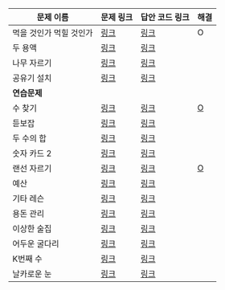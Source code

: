 |문제 이름|문제 링크|답안 코드 링크|해결|
|---|---|---|---|
|먹을 것인가 먹힐 것인가|[링크](http://boj.kr/7795)|[링크](https://github.com/rhs0266/FastCampus/tree/main/%EA%B0%95%EC%9D%98%20%EC%9E%90%EB%A3%8C/02-%EC%95%8C%EA%B3%A0%EB%A6%AC%EC%A6%98/05~06-이분%20탐색/문제별%20코드/7795-먹을%20것인가%20먹힐%20것인가)|O|
|두 용액|[링크](http://boj.kr/2470)|[링크](https://github.com/rhs0266/FastCampus/tree/main/%EA%B0%95%EC%9D%98%20%EC%9E%90%EB%A3%8C/02-%EC%95%8C%EA%B3%A0%EB%A6%AC%EC%A6%98/05~06-이분%20탐색/문제별%20코드/2470-두%20용액)||
|나무 자르기|[링크](http://boj.kr/2805)|[링크](https://github.com/rhs0266/FastCampus/tree/main/%EA%B0%95%EC%9D%98%20%EC%9E%90%EB%A3%8C/02-%EC%95%8C%EA%B3%A0%EB%A6%AC%EC%A6%98/05~06-이분%20탐색/문제별%20코드/2805-나무%20자르기)||
|공유기 설치|[링크](http://boj.kr/2110)|[링크](https://github.com/rhs0266/FastCampus/tree/main/%EA%B0%95%EC%9D%98%20%EC%9E%90%EB%A3%8C/02-%EC%95%8C%EA%B3%A0%EB%A6%AC%EC%A6%98/05~06-이분%20탐색/문제별%20코드/2110-공유기%20설치)||
|**연습문제**||||
|수 찾기|[링크](http://boj.kr/1920)|[링크](https://github.com/rhs0266/FastCampus/tree/main/%EA%B0%95%EC%9D%98%20%EC%9E%90%EB%A3%8C/02-%EC%95%8C%EA%B3%A0%EB%A6%AC%EC%A6%98/05~06-이분%20탐색/문제별%20코드/1920-수%20찾기)|[O](https://github.com/DongwookKim0823/Algorithm/blob/master/Baekjoon%20Online%20Judge/1920.py)|
|듣보잡|[링크](http://boj.kr/1764)|[링크](https://github.com/rhs0266/FastCampus/tree/main/%EA%B0%95%EC%9D%98%20%EC%9E%90%EB%A3%8C/02-%EC%95%8C%EA%B3%A0%EB%A6%AC%EC%A6%98/05~06-이분%20탐색/문제별%20코드/1764-듣보잡)||
|두 수의 합|[링크](http://boj.kr/3273)|[링크](https://github.com/rhs0266/FastCampus/tree/main/%EA%B0%95%EC%9D%98%20%EC%9E%90%EB%A3%8C/02-%EC%95%8C%EA%B3%A0%EB%A6%AC%EC%A6%98/05~06-이분%20탐색/문제별%20코드/3273-두%20수의%20합)||
|숫자 카드 2|[링크](http://boj.kr/10816)|[링크](https://github.com/rhs0266/FastCampus/tree/main/%EA%B0%95%EC%9D%98%20%EC%9E%90%EB%A3%8C/02-%EC%95%8C%EA%B3%A0%EB%A6%AC%EC%A6%98/05~06-이분%20탐색/문제별%20코드/10816-숫자%20카드%202)||
|랜선 자르기|[링크](http://boj.kr/1654)|[링크](https://github.com/rhs0266/FastCampus/tree/main/%EA%B0%95%EC%9D%98%20%EC%9E%90%EB%A3%8C/02-%EC%95%8C%EA%B3%A0%EB%A6%AC%EC%A6%98/05~06-이분%20탐색/문제별%20코드/1654-랜선%20자르기)|[O](https://github.com/DongwookKim0823/Algorithm/blob/master/Baekjoon%20Online%20Judge/1654.py)|
|예산|[링크](http://boj.kr/2512)|[링크](https://github.com/rhs0266/FastCampus/tree/main/%EA%B0%95%EC%9D%98%20%EC%9E%90%EB%A3%8C/02-%EC%95%8C%EA%B3%A0%EB%A6%AC%EC%A6%98/05~06-이분%20탐색/문제별%20코드/2512-예산)||
|기타 레슨|[링크](http://boj.kr/2343)|[링크](https://github.com/rhs0266/FastCampus/tree/main/%EA%B0%95%EC%9D%98%20%EC%9E%90%EB%A3%8C/02-%EC%95%8C%EA%B3%A0%EB%A6%AC%EC%A6%98/05~06-이분%20탐색/문제별%20코드/2343-기타%20레슨)||
|용돈 관리|[링크](http://boj.kr/6236)|[링크](https://github.com/rhs0266/FastCampus/tree/main/%EA%B0%95%EC%9D%98%20%EC%9E%90%EB%A3%8C/02-%EC%95%8C%EA%B3%A0%EB%A6%AC%EC%A6%98/05~06-이분%20탐색/문제별%20코드/6236-용돈%20관리)||
|이상한 술집|[링크](http://boj.kr/13702)|[링크](https://github.com/rhs0266/FastCampus/tree/main/%EA%B0%95%EC%9D%98%20%EC%9E%90%EB%A3%8C/02-%EC%95%8C%EA%B3%A0%EB%A6%AC%EC%A6%98/05~06-이분%20탐색/문제별%20코드/13702-이상한%20술집)||
|어두운 굴다리|[링크](http://boj.kr/17266)|[링크](https://github.com/rhs0266/FastCampus/tree/main/%EA%B0%95%EC%9D%98%20%EC%9E%90%EB%A3%8C/02-%EC%95%8C%EA%B3%A0%EB%A6%AC%EC%A6%98/05~06-이분%20탐색/문제별%20코드/17266-어두운%20굴다리)||
|K번째 수|[링크](http://boj.kr/1300)|[링크](https://github.com/rhs0266/FastCampus/tree/main/%EA%B0%95%EC%9D%98%20%EC%9E%90%EB%A3%8C/02-%EC%95%8C%EA%B3%A0%EB%A6%AC%EC%A6%98/05~06-이분%20탐색/문제별%20코드/1300-K%20번째%20수)||
|날카로운 눈|[링크](http://boj.kr/1637)|[링크](https://github.com/rhs0266/FastCampus/tree/main/%EA%B0%95%EC%9D%98%20%EC%9E%90%EB%A3%8C/02-%EC%95%8C%EA%B3%A0%EB%A6%AC%EC%A6%98/05~06-이분%20탐색/문제별%20코드/1637-날카로운%20눈)||
